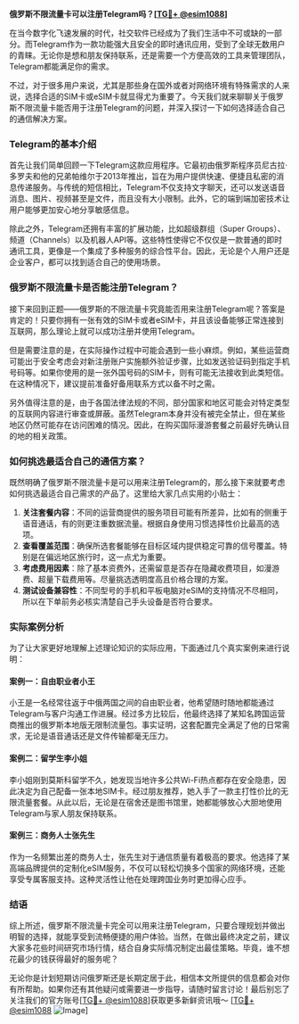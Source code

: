 **俄罗斯不限流量卡可以注册Telegram吗？[[TG💪+ @esim1088](https://t.me/s/esim1088)]**

在当今数字化飞速发展的时代，社交软件已经成为了我们生活中不可或缺的一部分。而Telegram作为一款功能强大且安全的即时通讯应用，受到了全球无数用户的青睐。无论你是想和朋友保持联系，还是需要一个方便高效的工具来管理团队，Telegram都能满足你的需求。

不过，对于很多用户来说，尤其是那些身在国外或者对网络环境有特殊需求的人来说，选择合适的SIM卡或eSIM卡就显得尤为重要了。今天我们就来聊聊关于俄罗斯不限流量卡能否用于注册Telegram的问题，并深入探讨一下如何选择适合自己的通信解决方案。

### Telegram的基本介绍

首先让我们简单回顾一下Telegram这款应用程序。它最初由俄罗斯程序员尼古拉·多罗夫和他的兄弟帕维尔于2013年推出，旨在为用户提供快速、便捷且私密的消息传递服务。与传统的短信相比，Telegram不仅支持文字聊天，还可以发送语音消息、图片、视频甚至是文件，而且没有大小限制。此外，它的端到端加密技术让用户能够更加安心地分享敏感信息。

除此之外，Telegram还拥有丰富的扩展功能，比如超级群组（Super Groups）、频道（Channels）以及机器人API等。这些特性使得它不仅仅是一款普通的即时通讯工具，更像是一个集成了多种服务的综合性平台。因此，无论是个人用户还是企业客户，都可以找到适合自己的使用场景。

### 俄罗斯不限流量卡是否能注册Telegram？

接下来回到正题——俄罗斯的不限流量卡究竟能否用来注册Telegram呢？答案是肯定的！只要你拥有一张有效的SIM卡或者eSIM卡，并且该设备能够正常连接到互联网，那么理论上就可以成功注册并使用Telegram。

但是需要注意的是，在实际操作过程中可能会遇到一些小麻烦。例如，某些运营商可能出于安全考虑会对新注册账户实施额外验证步骤，比如发送验证码到指定手机号码等。如果你使用的是一张外国号码的SIM卡，则有可能无法接收到此类短信。在这种情况下，建议提前准备好备用联系方式以备不时之需。

另外值得注意的是，由于各国法律法规的不同，部分国家和地区可能会对特定类型的互联网内容进行审查或屏蔽。虽然Telegram本身并没有被完全禁止，但在某些地区仍然可能存在访问困难的情况。因此，在购买国际漫游套餐之前最好先确认目的地的相关政策。

### 如何挑选最适合自己的通信方案？

既然明确了俄罗斯不限流量卡是可以用来注册Telegram的，那么接下来就要考虑如何挑选最适合自己需求的产品了。这里给大家几点实用的小贴士：

1. **关注套餐内容**：不同的运营商提供的服务项目可能有所差异，比如有的侧重于语音通话，有的则更注重数据流量。根据自身使用习惯选择性价比最高的选项。
2. **查看覆盖范围**：确保所选套餐能够在目标区域内提供稳定可靠的信号覆盖。特别是在偏远地区旅行时，这一点尤为重要。
3. **考虑费用因素**：除了基本资费外，还需留意是否存在隐藏收费项目，如漫游费、超量下载费用等。尽量挑选透明度高且价格合理的方案。
4. **测试设备兼容性**：不同型号的手机和平板电脑对eSIM的支持情况不尽相同，所以在下单前务必核实清楚自己手头设备是否符合要求。

### 实际案例分析

为了让大家更好地理解上述理论知识的实际应用，下面通过几个真实案例来进行说明：

#### 案例一：自由职业者小王
小王是一名经常往返于中俄两国之间的自由职业者，他希望随时随地都能通过Telegram与客户沟通工作进展。经过多方比较后，他最终选择了某知名跨国运营商推出的俄罗斯本地版无限制流量包。事实证明，这套配置完全满足了他的日常需求，无论是语音通话还是文件传输都毫无压力。

#### 案例二：留学生李小姐
李小姐刚到莫斯科留学不久，她发现当地许多公共Wi-Fi热点都存在安全隐患，因此决定为自己配备一张本地SIM卡。经过朋友推荐，她入手了一款主打性价比的无限流量套餐。从此以后，无论是在宿舍还是图书馆里，她都能够放心大胆地使用Telegram与家人朋友保持联系。

#### 案例三：商务人士张先生
作为一名频繁出差的商务人士，张先生对于通信质量有着极高的要求。他选择了某高端品牌提供的定制化eSIM服务，不仅可以轻松切换多个国家的网络环境，还能享受专属客服支持。这种灵活性让他在处理跨国业务时更加得心应手。

### 结语

综上所述，俄罗斯不限流量卡完全可以用来注册Telegram，只要合理规划并做出明智的选择，就能享受到流畅便捷的用户体验。当然，在做出最终决定之前，建议大家多花些时间研究市场行情，结合自身实际情况制定出最佳策略。毕竟，谁不想花最少的钱获得最好的服务呢？

无论你是计划短期访问俄罗斯还是长期定居于此，相信本文所提供的信息都会对你有所帮助。如果你还有其他疑问或需要进一步指导，请随时留言讨论！最后别忘了关注我们的官方账号[[TG💪+ @esim1088](https://t.me/s/esim1088)]获取更多新鲜资讯哦～ [[TG💪+ @esim1088](https://t.me/s/esim1088) ![Image](https://i.postimg.cc/4NQfJmqS/Snipaste-2025-05-13-00-14-12.png)]